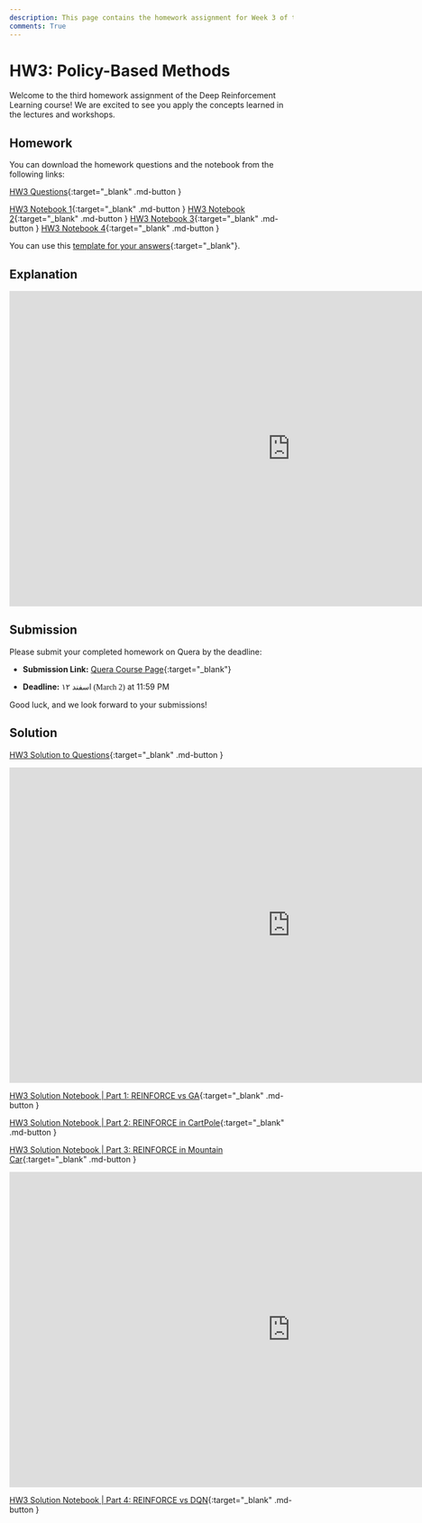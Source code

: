 ```yaml
---
description: This page contains the homework assignment for Week 3 of the Deep Reinforcement Learning course, focusing on policy-based methods.
comments: True
---
```


# HW3: Policy-Based Methods	

Welcome to the third homework assignment of the Deep Reinforcement Learning course! We are excited to see you apply the concepts learned in the lectures and workshops.

## Homework

You can download the homework questions and the notebook from the following links:

[HW3 Questions](https://raw.githubusercontent.com/DeepRLCourse/Homework-3-Questions/refs/heads/main/HW3_Questions.pdf){:target="_blank" .md-button }

[HW3 Notebook 1](https://raw.githubusercontent.com/DeepRLCourse/Homework-3-Questions/refs/heads/main/HW3_P1_REINFORCE_VS_GA.ipynb){:target="_blank" .md-button }
[HW3 Notebook 2](https://raw.githubusercontent.com/DeepRLCourse/Homework-3-Questions/refs/heads/main/HW3_P2_CartPole_REINFORCE_Baseline.ipynb){:target="_blank" .md-button }
[HW3 Notebook 3](https://raw.githubusercontent.com/DeepRLCourse/Homework-3-Questions/refs/heads/main/HW3_P3_MountainCarContinuous_REINFORCE.ipynb){:target="_blank" .md-button }
[HW3 Notebook 4](https://raw.githubusercontent.com/DeepRLCourse/Homework-3-Questions/refs/heads/main/HW3_P4_REINFORCEvsDQN.ipynb){:target="_blank" .md-button }

You can use this [template for your answers](https://github.com/DeepRLCourse/Homework-3-Template){:target="_blank"}.

## Explanation

<iframe width="996" height="560" src="https://www.youtube.com/embed/6Nbc6GYld7U" title="YouTube video player" frameborder="0" allow="accelerometer; autoplay; clipboard-write; encrypted-media; gyroscope; picture-in-picture; web-share" referrerpolicy="strict-origin-when-cross-origin" allowfullscreen></iframe>

## Submission

Please submit your completed homework on Quera by the deadline:

- **Submission Link:** [Quera Course Page](https://quera.org/course/add_to_course/course/20598/){:target="_blank"}

- **Deadline:** <span style="direction: rtl;font-family: Vazirmatn;">۱۲ اسفند (March 2)</span> at 11:59 PM

Good luck, and we look forward to your submissions!

## Solution

[HW3 Solution to Questions](https://raw.githubusercontent.com/DeepRLCourse/Homework-3-Questions/refs/heads/main/HW3_Solution.pdf){:target="_blank" .md-button }

<iframe width="996" height="560" src="https://www.youtube.com/embed/G3RguXle4hE" title="YouTube video player" frameborder="0" allow="accelerometer; autoplay; clipboard-write; encrypted-media; gyroscope; picture-in-picture; web-share" referrerpolicy="strict-origin-when-cross-origin" allowfullscreen></iframe>

[HW3 Solution Notebook | Part 1: REINFORCE vs GA](https://raw.githubusercontent.com/DeepRLCourse/Homework-3-Questions/refs/heads/main/HW3_P1_REINFORCE_VS_GA_Solution.ipynb){:target="_blank" .md-button }

[HW3 Solution Notebook | Part 2: REINFORCE in CartPole](https://raw.githubusercontent.com/DeepRLCourse/Homework-3-Questions/refs/heads/main/HW3_P2_CartPole_REINFORCE_Baseline_Solution.ipynb){:target="_blank" .md-button }

[HW3 Solution Notebook | Part 3: REINFORCE in Mountain Car](https://raw.githubusercontent.com/DeepRLCourse/Homework-3-Questions/refs/heads/main/HW3_P3_MountainCarContinuous_REINFORCE_Solution.ipynb){:target="_blank" .md-button }

<iframe width="996" height="560" src="https://www.youtube.com/embed/syVyRVCPVGo" title="YouTube video player" frameborder="0" allow="accelerometer; autoplay; clipboard-write; encrypted-media; gyroscope; picture-in-picture; web-share" referrerpolicy="strict-origin-when-cross-origin" allowfullscreen></iframe>

[HW3 Solution Notebook | Part 4: REINFORCE vs DQN](https://raw.githubusercontent.com/DeepRLCourse/Homework-3-Questions/refs/heads/main/HW3_P4_REINFORCEvsDQN_Solution.ipynb){:target="_blank" .md-button }